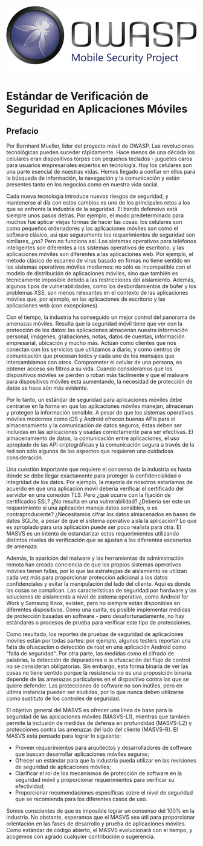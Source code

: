 
![OWASP LOGO](Images/OWASP_logo.png)

# Estándar de Verificación de Seguridad en Aplicaciones Móviles


## Prefacio

Por Bernhard Mueller, lider del proyecto móvil de OWASP.
Las revoluciones tecnológicas pueden suceder rápidamente. Hace menos de una década los celulares eran dispositivos torpes con pequeños teclados - juguetes caros para usuarios empresariales expertos en tecnología. Hoy los celulares son una parte esencial de nuestras vidas. Hemos llegado a confiar en ellos para la búsqueda de información, la navegación y la comunicación y están presentes tanto en los negocios como en nuestra vida social.

Cada nueva tecnología introduce nuevos riesgos de seguridad, y mantenerse al día con estos cambios es uno de los principales retos a los que se enfrenta la industria de la seguridad. El bando defensivo está siempre unos pasos detrás. Por ejemplo, el modo predeterminado para muchos fue aplicar viejas formas de hacer las cosas: los celulares son como pequeños ordenadores y las aplicaciones móviles son como el software clásico, así que seguramente los requerimientos de seguridad son similares, ¿no? Pero no funciona así. Los sistemas operativos para teléfonos inteligentes son diferentes a los sistemas operativos de escritorio, y las aplicaciones móviles son diferentes a las aplicaciones web. Por ejemplo, el método clásico de escaneo de virus basado en firmas no tiene sentido en los sistemas operativos móviles modernos: no sólo es incompatible con el modelo de distribución de aplicaciones móviles, sino que también es técnicamente imposible debido a las restricciones del aislamiento. Además, algunos tipos de vulnerabilidades, como los desbordamientos de búfer y los problemas XSS, son menos relevantes en el contexto de las aplicaciones móviles que, por ejemplo, en las aplicaciones de escritorio y las aplicaciones web (con excepciones).

Con el tiempo, la industria ha conseguido un mejor control del panorama de amenazas móviles. Resulta que la seguridad móvil tiene que ver con la protección de los datos: las aplicaciones almacenan nuestra información personal, imágenes, grabaciones, notas, datos de cuentas, información empresarial, ubicación y mucho más. Actúan como clientes que nos conectan con los servicios que utilizamos a diario, y como centros de comunicación que procesan todos y cada uno de los mensajes que intercambiamos con otros. Comprometer el celular de una persona, es obtener acceso sin filtros a su vida. Cuando consideramos que los dispositivos móviles se pierden o roban más fácilmente y que el malware para dispositivos móviles está aumentando, la necesidad de protección de datos se hace aún más evidente.

Por lo tanto, un estándar de seguridad para aplicaciones móviles debe centrarse en la forma en que las aplicaciones móviles manejan, almacenan y protegen la información sensible. A pesar de que los sistemas operativos móviles modernos como iOS y Android ofrecen buenas APIs para el almacenamiento y la comunicación de datos seguros, éstas deben ser incluidas en las aplicaciones y usadas correctamente para ser efectivas. El almacenamiento de datos, la comunicación entre aplicaciones, el uso apropiado de las API criptográficas y la comunicación segura a través de la red son sólo algunos de los aspectos que requieren una cuidadosa consideración.

Una cuestión importante que requiere el consenso de la industria es hasta dónde se debe llegar exactamente para proteger la confidencialidad e integridad de los datos. Por ejemplo, la mayoría de nosotros estaríamos de acuerdo en que una aplicación móvil debería verificar el certificado del servidor en una conexión TLS. Pero ¿qué ocurre con la fijación de certificados SSL? ¿No resulta en una vulnerabilidad? ¿Debería ser este un requerimiento si una aplicación maneja datos sensibles, o es contraproducente? ¿Necesitamos cifrar los datos almacenados en bases de datos SQLite, a pesar de que el sistema operativo aísla la aplicación? Lo que es apropiado para una aplicación puede ser poco realista para otra. El MASVS es un intento de estandarizar estos requerimientos utilizando distintos niveles de verificación que se ajustan a los diferentes escenarios de amenaza.

Además, la aparición del malware y las herramientas de administración remota han creado conciencia de que los propios sistemas operativos móviles tienen fallas, por lo que las estrategias de aislamiento se utilizan cada vez más para proporcionar protección adicional a los datos confidenciales y evitar la manipulación del lado del cliente. Aquí es donde las cosas se complican. Las características de seguridad por hardware y las soluciones de aislamiento a nivel de sistema operativo, como Android for Work y Samsung Knox, existen, pero no siempre están disponibles en diferentes dispositivos. Como una curita, es posible implementar medidas de protección basadas en software - pero desafortunadamente, no hay estándares o procesos de prueba para verificar este tipo de protecciones.

Como resultado, los reportes de pruebas de seguridad de aplicaciones móviles están por todas partes: por ejemplo, algunos testers reportan una falta de ofuscación o detección de root en una aplicación Android como "falla de seguridad". Por otra parte, las medidas como el cifrado de palabras, la detección de depuradores o la ofuscación del flujo de control no se consideran obligatorias. Sin embargo, esta forma binaria de ver las cosas no tiene sentido porque la resistencia no es una proposición binaria: depende de las amenazas particulares en el dispositivo contra las que se quiere defender. Las protecciones de software no son inútiles, pero en última instancia pueden ser eludidas, por lo que nunca deben utilizarse como sustituto de los controles de seguridad.

El objetivo general del MASVS es ofrecer una línea de base para la seguridad de las aplicaciones móviles (MASVS-L1), mientras que también permite la inclusión de medidas de defensa en profundidad (MASVS-L2) y protecciones contra las amenazas del lado del cliente (MASVS-R). El MASVS está pensado para lograr lo siguiente:

- Proveer requerimientos para arquitectos y desarrolladores de software que buscan desarrollar aplicaciones móviles seguras;
- Ofrecer un estándar para que la industria pueda utilizar en las revisiones de seguridad de aplicaciones móviles;
- Clarificar el rol de los mecanismos de protección de software en la seguridad móvil y proporcionar requerimientos para verificar su efectividad;
- Proporcionar recomendaciones específicas sobre el nivel de seguridad que se recomienda para los diferentes casos de uso.

Somos conscientes de que es imposible lograr un consenso del 100% en la industria. No obstante, esperamos que el MASVS sea útil para proporcionar orientación en las fases de desarrollo y prueba de aplicaciones móviles. Como estándar de código abierto, el MASVS evolucionará con el tiempo, y acogemos con agrado cualquier contribución o sugerencia.
